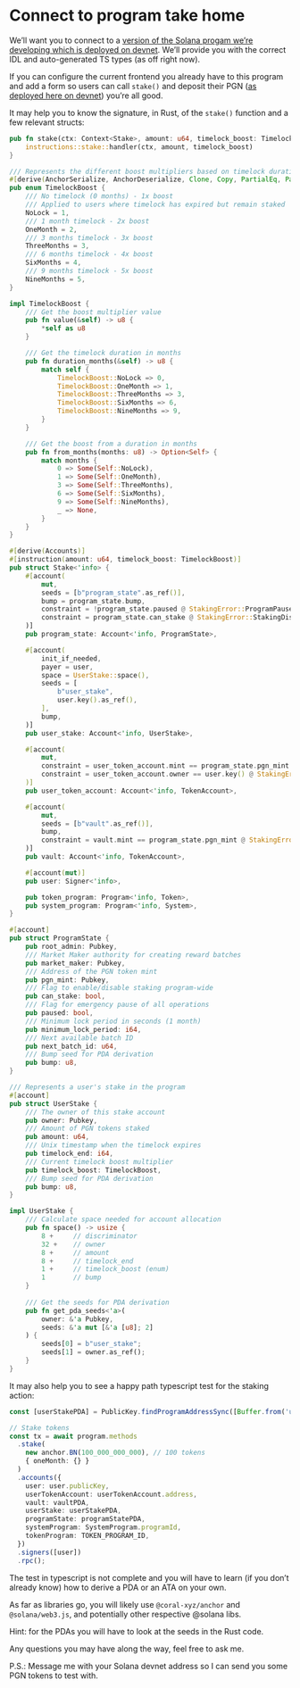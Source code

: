 # Connect to program take home

We’ll want you to connect to a [version of the Solana progam we’re developing which is deployed on devnet](https://solscan.io/account/8icXpLgEgEVVbvhTAgL7W7AUMZbaUh1UJ1czMiQXCuVE?cluster=devnet).
We’ll provide you with the correct IDL and auto-generated TS types (as off right now).

If you can configure the current frontend you already have to this program and add a form so users can call `stake()` and deposit their PGN ([as deployed here on devnet](https://solscan.io/token/6nTZUieY9foTJWxtXPtvDzDoocoCZYEsiRWcAhUg1WjC?cluster=devnet)) you’re all good.

It may help you to know the signature, in Rust, of the `stake()` function and a few relevant structs:

```rust
pub fn stake(ctx: Context<Stake>, amount: u64, timelock_boost: TimelockBoost) -> Result<()> {
    instructions::stake::handler(ctx, amount, timelock_boost)
}

/// Represents the different boost multipliers based on timelock duration
#[derive(AnchorSerialize, AnchorDeserialize, Clone, Copy, PartialEq, PartialOrd)]
pub enum TimelockBoost {
    /// No timelock (0 months) - 1x boost
    /// Applied to users where timelock has expired but remain staked
    NoLock = 1,
    /// 1 month timelock - 2x boost
    OneMonth = 2,
    /// 3 months timelock - 3x boost
    ThreeMonths = 3,
    /// 6 months timelock - 4x boost
    SixMonths = 4,
    /// 9 months timelock - 5x boost
    NineMonths = 5,
}

impl TimelockBoost {
    /// Get the boost multiplier value
    pub fn value(&self) -> u8 {
        *self as u8
    }

    /// Get the timelock duration in months
    pub fn duration_months(&self) -> u8 {
        match self {
            TimelockBoost::NoLock => 0,
            TimelockBoost::OneMonth => 1,
            TimelockBoost::ThreeMonths => 3,
            TimelockBoost::SixMonths => 6,
            TimelockBoost::NineMonths => 9,
        }
    }

    /// Get the boost from a duration in months
    pub fn from_months(months: u8) -> Option<Self> {
        match months {
            0 => Some(Self::NoLock),
            1 => Some(Self::OneMonth),
            3 => Some(Self::ThreeMonths),
            6 => Some(Self::SixMonths),
            9 => Some(Self::NineMonths),
            _ => None,
        }
    }
}

#[derive(Accounts)]
#[instruction(amount: u64, timelock_boost: TimelockBoost)]
pub struct Stake<'info> {
    #[account(
        mut,
        seeds = [b"program_state".as_ref()],
        bump = program_state.bump,
        constraint = !program_state.paused @ StakingError::ProgramPaused,
        constraint = program_state.can_stake @ StakingError::StakingDisabled,
    )]
    pub program_state: Account<'info, ProgramState>,

    #[account(
        init_if_needed,
        payer = user,
        space = UserStake::space(),
        seeds = [
            b"user_stake",
            user.key().as_ref(),
        ],
        bump,
    )]
    pub user_stake: Account<'info, UserStake>,

    #[account(
        mut,
        constraint = user_token_account.mint == program_state.pgn_mint @ StakingError::InvalidMint,
        constraint = user_token_account.owner == user.key() @ StakingError::InvalidTokenAccount
    )]
    pub user_token_account: Account<'info, TokenAccount>,

    #[account(
        mut,
        seeds = [b"vault".as_ref()],
        bump,
        constraint = vault.mint == program_state.pgn_mint @ StakingError::InvalidMint
    )]
    pub vault: Account<'info, TokenAccount>,

    #[account(mut)]
    pub user: Signer<'info>,

    pub token_program: Program<'info, Token>,
    pub system_program: Program<'info, System>,
}

#[account]
pub struct ProgramState {
    pub root_admin: Pubkey,
    /// Market Maker authority for creating reward batches
    pub market_maker: Pubkey,
    /// Address of the PGN token mint
    pub pgn_mint: Pubkey,
    /// Flag to enable/disable staking program-wide
    pub can_stake: bool,
    /// Flag for emergency pause of all operations
    pub paused: bool,
    /// Minimum lock period in seconds (1 month)
    pub minimum_lock_period: i64,
    /// Next available batch ID
    pub next_batch_id: u64,
    /// Bump seed for PDA derivation
    pub bump: u8,
}

/// Represents a user's stake in the program
#[account]
pub struct UserStake {
    /// The owner of this stake account
    pub owner: Pubkey,
    /// Amount of PGN tokens staked
    pub amount: u64,
    /// Unix timestamp when the timelock expires
    pub timelock_end: i64,
    /// Current timelock boost multiplier
    pub timelock_boost: TimelockBoost,
    /// Bump seed for PDA derivation
    pub bump: u8,
}

impl UserStake {
    /// Calculate space needed for account allocation
    pub fn space() -> usize {
        8 +     // discriminator
        32 +    // owner
        8 +     // amount
        8 +     // timelock_end
        1 +     // timelock_boost (enum)
        1       // bump
    }
    
    /// Get the seeds for PDA derivation
    pub fn get_pda_seeds<'a>(
        owner: &'a Pubkey,
        seeds: &'a mut [&'a [u8]; 2]
    ) {
        seeds[0] = b"user_stake";
        seeds[1] = owner.as_ref();
    }
}
```

It may also help you to see a happy path typescript test for the staking action:

```ts
const [userStakePDA] = PublicKey.findProgramAddressSync([Buffer.from('user_stake'), user.publicKey.toBuffer()], program.programId);

// Stake tokens
const tx = await program.methods
  .stake(
    new anchor.BN(100_000_000_000), // 100 tokens
    { oneMonth: {} }
  )
  .accounts({
    user: user.publicKey,
    userTokenAccount: userTokenAccount.address,
    vault: vaultPDA,
    userStake: userStakePDA,
    programState: programStatePDA,
    systemProgram: SystemProgram.programId,
    tokenProgram: TOKEN_PROGRAM_ID,
  })
  .signers([user])
  .rpc();
```

The test in typescript is not complete and you will have to learn (if you don’t already know) how to derive a PDA or an ATA on your own.

As far as libraries go, you will likely use `@coral-xyz/anchor` and `@solana/web3.js`, and potentially other respective @solana libs.

Hint: for the PDAs you will have to look at the seeds in the Rust code.

Any questions you may have along the way, feel free to ask me.

P.S.: Message me with your Solana devnet address so I can send you some PGN tokens to test with.